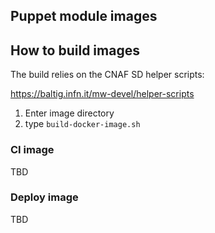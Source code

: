 ## Puppet module images

## How to build images

The build relies on the CNAF SD helper scripts:

https://baltig.infn.it/mw-devel/helper-scripts

1. Enter image directory 
2. type `build-docker-image.sh`

### CI image

TBD

### Deploy image

TBD
